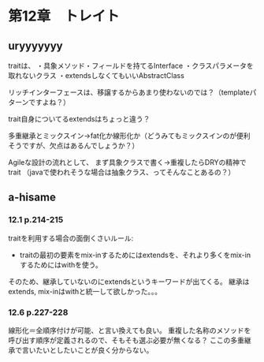 # 第12章　トレイト

## uryyyyyyy

traitは、
・具象メソッド・フィールドを持てるInterface
・クラスパラメータを取れないクラス
・extendsしなくてもいいAbstractClass

リッチインターフェースは、移譲するからあまり使わないのでは？（templateパターンですよね？）

trait自身についてるextendsはちょっと違う？

多重継承とミックスイン→fat化か線形化か（どうみてもミックスインのが便利そうですが、欠点はあるんでしょうか？）

Agileな設計の流れとして、
まず具象クラスで書く→重複したらDRYの精神でtrait
（javaで使われそうな場合は抽象クラス、ってそんなことあるの？）


## a-hisame

### 12.1 p.214-215

traitを利用する場合の面倒くさいルール:

* traitの最初の要素をmix-inするためにはextendsを、それより多くをmix-inするためにはwithを使う。

そのため、継承していないのにextendsというキーワードが出てくる。
継承はextends, mix-inはwithと統一して欲しかった。。。

### 12.6 p.227-228

線形化＝全順序付けが可能、と言い換えても良い。
重複した名称のメソッドを呼び出す順序が定義されるので、そもそも選ぶ必要が無くなる？
ここの多重継承で言いたいとしたいことが良く分からない。



